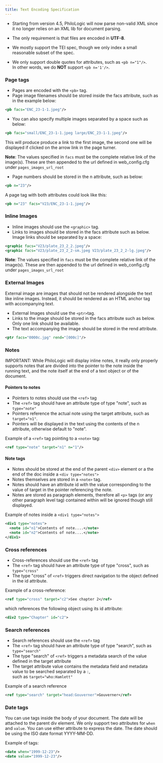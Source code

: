 ```yaml
---
title: Text Encoding Specification
---
```


-   Starting from version 4.5, PhiloLogic will now parse non-valid XML since it no longer relies on an XML lib for document parsing.

-   The only requirement is that files are encoded in **UTF-8**.

-   We mostly support the TEI spec, though we only index a small reasonable subset of the spec.

-   We only support double quotes for attributes, such as `<pb n="1"/>`.<br>
    In other words, we do **NOT** support `<pb n='1'/>`.

### Page tags

-   Pages are encoded with the `<pb>` tag.
-   Page image filenames should be stored inside the facs attribute, such as in the example below:

```xml
<pb facs="ENC_23-1-1.jpeg"/>
```

-   You can also specify multiple images separated by a space such as below:

```xml
<pb facs="small/ENC_23-1-1.jpeg large/ENC_23-1-1.jpeg"/>
```

This will produce produce a link to the first image, the second one will be displayed if clicked on the arrow link in the page turner.

**Note**: The values specified in `facs` must be the complete relative link of the image(s). These are then appended to the url defined in web_config.cfg under `pages_images_url_root`

-   Page numbers should be stored in the n attribute, such as below:

```xml
<pb n="23"/>
```

A page tag with both attributes could look like this:

```xml
<pb n="23" facs="V23/ENC_23-1-1.jpeg"/>
```

### Inline Images

-   Inline images should use the `<graphic>` tag.
-   Links to images should be stored in the facs attribute such as below. Image links should be separated by a space:

```xml
<graphic facs="V23/plate_23_2_2.jpeg"/>
<graphic facs="V23/plate_23_2_2-sm.jpeg V23/plate_23_2_2-lg.jpeg"/>
```

**Note**: The values specified in `facs` must be the complete relative link of the image(s). These are then appended to the url defined in web_config.cfg under `pages_images_url_root`

### External Images

External image are images that should not be rendered alongside the text like inline images. Instead, it should be rendered as an HTML anchor tag with accompanying text.

-   External Images should use the `<ptr>`tag.
-   Links to the image should be stored in the facs attribute such as below. Only one link should be available.
-   The text accompanying the image should be stored in the rend attribute.

```xml
<ptr facs="0000c.jpg" rend="[000c]"/>
```

### Notes

IMPORTANT: While PhiloLogic will display inline notes, it really only properly supports notes
that are divided into the pointer to the note inside the running text, and the note
itself at the end of a text object or of the document.

#### Pointers to notes

-   Pointers to notes should use the `<ref>` tag
-   The `<ref>` tag should have an attribute type of type "note", such as `type="note"`
-   Pointers reference the actual note using the target attribute, such as `target="n1"`.
-   Pointers will be displayed in the text using the contents of the n attribute, otherwise default to "note".

Example of a `<ref>` tag pointing to a `<note>` tag:

```xml
<ref type="note" target="n1" n="1"/>
```

#### Note tags

-   Notes should be stored at the end of the parent `<div>` element or a the end of the doc inside a `<div type="notes">`
-   Notes themselves are stored in a `<note>` tag.
-   Notes should have an attribute id with the value corresponding to the value of target in the pointer referencing the note.
-   Notes are stored as paragraph elements, therefore all `<p>` tags (or any other paragraph level tag) contained within will be ignored though still displayed.

Example of notes inside a `<div1 type="notes">`

```xml
<div1 type="notes">
  <note id="n1">Contents of note....</note>
  <note id="n2">Contents of note....</note>
</div1>
```

### Cross references

-   Cross-references should use the `<ref>` tag
-   The `<ref>` tag should have an attribute type of type "cross", such as `type="cross"`
-   The type "cross" of `<ref>` triggers direct navigation to the object defined in the id attribute.

Example of a cross-reference:

```xml
<ref type="cross" target="c2">See chapter 2</ref>
```

which references the following object using its id attribute:

```xml
<div2 type="Chapter" id="c2">
```

### Search references

-   Search references should use the `<ref>` tag
-   The `<ref>` tag should have an attribute type of type "search", such as `type="search"`
-   The type "search" of `<ref>` triggers a metadata search of the value defined in the target attribute
-   The target attribute value contains the metadata field and metadata value to be searched separated by a `:`,<br>
    such as `target="who:Hamlett"`

Example of a search reference

```xml
<ref type="search" target="head:Gouverner">Gouverner</ref>
```


### Date tags
You can use <date> tags inside the body of your document. The date will be attached to the parent div element. We only support two attributes for `when` and `value`. You can use either attribute to express the date. The date should be using the ISO date format YYYY-MM-DD. 
    
Example of <date> tags:
    
```xml
<date when="1999-12-23"/>
<date value="1999-12-23"/>
```
